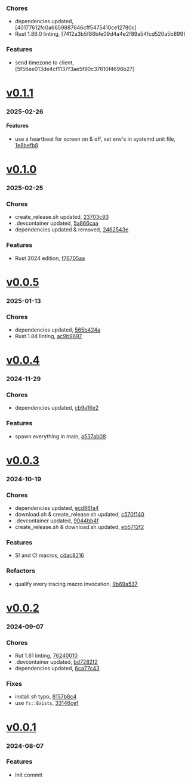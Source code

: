 ### Chores
+ dependencies updated, [40177612fc0a6659887646cff5475410ce12780c]
+ Rust 1.86.0 linting, [7412a3b5f86bfe09d4a4e2f89a54fcd520a5b899]

### Features
+ send timezone to client, [5f56ee013de4cf1137f3ae5f90c37610f4696b27]

# <a href='https://github.com/mrjackwills/screen_control_backend/releases/tag/v0.1.1'>v0.1.1</a>
### 2025-02-26

#### Features
+ use a heartbeat for screen on & off, set env's in systemd unit file, [1e8befb8](https://github.com/mrjackwills/screen_control_backend/commit/1e8befb8b54991155fd4f41ea0571a959dcfb1c0)

# <a href='https://github.com/mrjackwills/screen_control_backend/releases/tag/v0.1.0'>v0.1.0</a>
### 2025-02-25

### Chores
+ create_release.sh updated, [23703c93](https://github.com/mrjackwills/screen_control_backend/commit/23703c93327afd6981f47cc3e4348575619ddd75)
+ .devcontainer updated, [5a866caa](https://github.com/mrjackwills/screen_control_backend/commit/5a866caa95cba5745a82e3f59bd0d0e0d47e6ba7)
+ dependencies updated & removed, [2462543e](https://github.com/mrjackwills/screen_control_backend/commit/2462543e1f0d2aaf2d1d2217ebe54bebe73f9224)

### Features
+ Rust 2024 edition, [f76705aa](https://github.com/mrjackwills/screen_control_backend/commit/f76705aaca5c8dc5721756c20b90007b970c492d)

# <a href='https://github.com/mrjackwills/screen_control_backend/releases/tag/v0.0.5'>v0.0.5</a>
### 2025-01-13

### Chores
+ dependencies updated, [565b424a](https://github.com/mrjackwills/screen_control_backend/commit/565b424a24d626cf811cc659306cca17604f708d)
+ Rust 1.84 linting, [ac9b9697](https://github.com/mrjackwills/screen_control_backend/commit/ac9b96975a51468e6ec47c2ea7430f58a5c90bd0)

# <a href='https://github.com/mrjackwills/screen_control_backend/releases/tag/v0.0.4'>v0.0.4</a>
### 2024-11-29

### Chores
+ dependencies updated, [cb9a16e2](https://github.com/mrjackwills/screen_control_backend/commit/cb9a16e26aa07ebe9890d5cb08a7891ee8bfce42)

### Features
+ spawn everything in main, [a537ab08](https://github.com/mrjackwills/screen_control_backend/commit/a537ab08ce0c4252adde4af728b15e8d1bcf5b91)

# <a href='https://github.com/mrjackwills/screen_control_backend/releases/tag/v0.0.3'>v0.0.3</a>
### 2024-10-19

### Chores
+ dependencies updated, [ecd86fa4](https://github.com/mrjackwills/screen_control_backend/commit/ecd86fa4e806f7933e3b75d165b4ef49f72b031f)
+ download.sh & create_release.sh updated, [c570f140](https://github.com/mrjackwills/screen_control_backend/commit/c570f14024da9e084151be5e5e3a72a49052e959)
+ .devcontainer updated, [9044bb4f](https://github.com/mrjackwills/screen_control_backend/commit/9044bb4f755391d476a0c447f80e8ab42997e013)
+ create_release.sh & download.sh updated, [eb5712f2](https://github.com/mrjackwills/screen_control_backend/commit/eb5712f20d9549100ebfe9d0398006225d67ce8a)

### Features
+ S! and C! macros, [cdac8216](https://github.com/mrjackwills/screen_control_backend/commit/cdac82168a371dbd5632386c4db63a70da39fd60)

### Refactors
+ qualify every tracing macro invocation, [9b69a537](https://github.com/mrjackwills/screen_control_backend/commit/9b69a53766cd26c2eeb6937081b403451d05a390)

# <a href='https://github.com/mrjackwills/screen_control_backend/releases/tag/v0.0.2'>v0.0.2</a>
### 2024-09-07

### Chores
+ Rut 1.81 linting, [76240010](https://github.com/mrjackwills/screen_control_backend/commit/762400102026c1a9ec0fc375a238beedabc94559)
+ .devcontainer updated, [bd7282f2](https://github.com/mrjackwills/screen_control_backend/commit/bd7282f2d4ccaeb2d6969d8d7a79a5ffb556a1d9)
+ dependencies updated, [6ca77c43](https://github.com/mrjackwills/screen_control_backend/commit/6ca77c435cf802d2ef0724c7ea9d8a92faaa7d15)

### Fixes
+ install.sh typo, [8157b8c4](https://github.com/mrjackwills/screen_control_backend/commit/8157b8c4608d24a2d7070c6a6c46896ff67942d0)
+ use `fs::Exists`, [33146cef](https://github.com/mrjackwills/screen_control_backend/commit/33146cef857b738ed374248f0ecd87dfd2fbe1f7)

# <a href='https://github.com/mrjackwills/screen_control_backend/releases/tag/v0.0.1'>v0.0.1</a>
### 2024-08-07

### Features
+ Init commit
